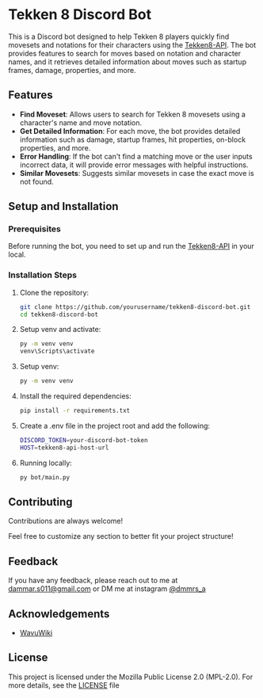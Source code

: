 # Tekken 8 Discord Bot

This is a Discord bot designed to help Tekken 8 players quickly find movesets and notations for their characters using the [Tekken8-API](https://github.com/dammar01/Tekken8-API). The bot provides features to search for moves based on notation and character names, and it retrieves detailed information about moves such as startup frames, damage, properties, and more.

## Features

- **Find Moveset**: Allows users to search for Tekken 8 movesets using a character's name and move notation.
- **Get Detailed Information**: For each move, the bot provides detailed information such as damage, startup frames, hit properties, on-block properties, and more.
- **Error Handling**: If the bot can't find a matching move or the user inputs incorrect data, it will provide error messages with helpful instructions.
- **Similar Movesets**: Suggests similar movesets in case the exact move is not found.

## Setup and Installation

### Prerequisites

Before running the bot, you need to set up and run the [Tekken8-API](https://github.com/dammar01/Tekken8-API) in your local.

### Installation Steps

1. Clone the repository:

   ```bash
   git clone https://github.com/yourusername/tekken8-discord-bot.git
   cd tekken8-discord-bot
   ```

2. Setup venv and activate:

   ```bash
   py -m venv venv
   venv\Scripts\activate
   ```

3. Setup venv:

   ```bash
   py -m venv venv
   ```

4. Install the required dependencies:

   ```bash
   pip install -r requirements.txt
   ```

5. Create a .env file in the project root and add the following:

   ```bash
   DISCORD_TOKEN=your-discord-bot-token
   HOST=tekken8-api-host-url
   ```

6. Running locally:
   ```bash
   py bot/main.py
   ```

## Contributing

Contributions are always welcome!

Feel free to customize any section to better fit your project structure!

## Feedback

If you have any feedback, please reach out to me at dammar.s011@gmail.com or DM me at instagram [@dmmrs_a](https://www.instagram.com/dmmrs_a/)

## Acknowledgements

- [WavuWiki](https://wavu.wiki/t/Main_Page)

## License

This project is licensed under the Mozilla Public License 2.0 (MPL-2.0). For more details, see the [LICENSE](LICENSE) file
